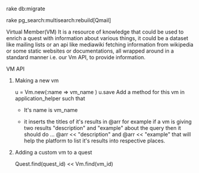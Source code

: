 rake db:migrate

rake pg_search:multisearch:rebuild[Qmail]

Virtual Member(VM)
It is a resource of knowledge that could be used to enrich a quest with information about various things,
it could be a dataset like mailing lists or an api like mediawiki fetching information from wikipedia or some static websites or 
documentations, all wrapped around in a standard manner i.e. our Vm API, to provide information.

VM API

1. Making a new vm

	u = Vm.new(:name => vm_name )
	u.save
	Add a method for this vm in application_helper such that

	-  It's name is vm_name

	-  it inserts the titles of it's results in @arr for example if a vm is 	giving two results "description" and "example" about the query then it 		should do ...   @arr << "description" and @arr << "example" that will help 	   the platform to list it's results into respective places. 

2. Adding a custom vm to a quest

	Quest.find(quest_id) << Vm.find(vm_id)
